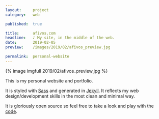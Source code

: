 ```yaml
---
layout:     project
category:   web

published:  true

title:      afivos.com
headline:   ♪ My site, in the middle of the web.
date:       2019-02-05
preview:    /images/2019/02/afivos_preview.jpg

permalink:  personal-website
---
```

{% image imgfull 2019/02/afivos_preview.jpg %}

This is my personal website and portfolio.

It is styled with [Sass](http://sass-lang.com/Sass) and generated in [Jekyll](http://jekyllrb.com). It reflects my web design/development skills in the most clean and minimal way.

It is gloriously open source so feel free to take a look and play with the [code](http://github.com/afivos/afivos.com).